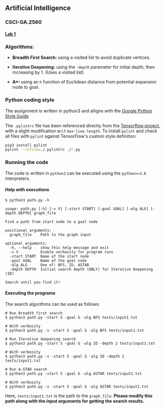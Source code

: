 ## Artificial Intelligence
### CSCI-GA.2560
#### [Lab 1](https://cs.nyu.edu/courses/fall21/CSCI-GA.2560-001/lab1.html)

### Algorithms:

- **Breadth First Search:** using a visited list to avoid duplicate vertices.

- **Iterative Deepening:** using the `-depth` parameter for initial depth, then increasing by 1. (Uses a visited list)

- **A\*:** using an `h` function of Euclidean distance from potential expansion node to goal.


### Python coding style

The assignment is written in python3 and alligns with the
[Google Python Style Guide](https://github.com/google/styleguide/blob/gh-pages/pyguide.md)

The `.pylintrc` file has been referenced directly from the [Tensorflow project](https://github.com/tensorflow/tensorflow/blob/master/tensorflow/tools/ci_build/pylintrc), with
a slight modification w.r.t `max-line-length`. To install `pylint` and check all files with `pylint` against TensorFlow's custom style definition:

```bash
pip3 install pylint
pylint --rcfile=./.pylintrc ./*.py
```

### Running the code

The code is written in `python3` can be executed using the `python>=3.6` interpreters.

#### Help with executions

```console
$ python3 path.py -h

usage: path.py [-h] [-v V] [-start START] [-goal GOAL] [-alg ALG] [-depth DEPTH] graph_file

Find a path from start node to a goal node

positional arguments:
  graph_file    Path to the graph input

optional arguments:
  -h, --help    show this help message and exit
  -v V          Enable verbosity for program runs
  -start START  Name of the start node
  -goal GOAL    Name of the goal node
  -alg ALG      One of: BFS, ID, ASTAR
  -depth DEPTH  Initial search depth (ONLY) for Iterative Deepening (ID)

Search until you find it!
```

#### Executing the programs

The search algorithms can be used as follows:

```console
# Run Breadth first search
$ python3 path.py -start S -goal G -alg BFS tests/input1.txt

# With verbosity
$ python3 path.py -v -start S -goal G -alg BFS tests/input1.txt

# Run Iterative deepening search
$ python3 path.py -start S -goal G -alg ID -depth 2 tests/input1.txt

# With verbosity
$ python3 path.py -v -start S -goal G -alg ID -depth 2 tests/input1.txt

# Run A-STAR search
$ python3 path.py -start S -goal G -alg ASTAR tests/input1.txt

# With verbosity
$ python3 path.py -v -start S -goal G -alg ASTAR tests/input1.txt
```

Here, `tests/input1.txt` is the path to the `graph_file`. **Please modify this path along with the input arguments for getting the search results.**
